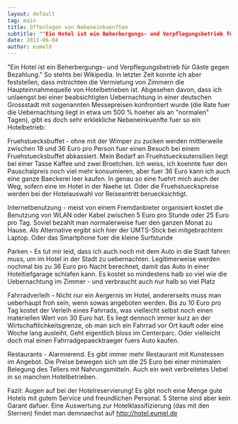 ```yaml
---
layout: default
tag: main
title: Offenlegen von Nebeneinkuenften
subtitle: ""Ein Hotel ist ein Beherbergungs- und Verpflegungsbetrieb für Gäste gegen Bezahlung." So stehts bei Wikipedia. In letzter Zeit konnte ich aber feststellen, dass mitnichten die Vermietung von Zimmern die Haupteinnahmequelle von Hotelbetrieben ist.&hellip;"
date: 2011-06-04
author: eumel8
---
```


"Ein Hotel ist ein Beherbergungs- und Verpflegungsbetrieb für Gäste gegen Bezahlung."
So stehts bei Wikipedia. In letzter Zeit konnte ich aber feststellen, dass mitnichten die Vermietung von Zimmern die Haupteinnahmequelle von Hotelbetrieben ist. Abgesehen davon, dass ich unlaengst bei einer beabsichtigten Uebernachtung in einer deutschen Grossstadt mit sogenannten Messepreisen konfrontiert wurde (die Rate fuer die Uebernachtung liegt in etwa um 500 % hoeher als an "normalen" Tagen), gibt es doch sehr erklekliche Nebeneinkuenfte fuer so ein Hotelbetrieb:

 Fruehstuecksbuffet - ohne mit der Wimper zu zucken werden mittlerweile zwischen 18 und 36 Euro pro Person fuer einen Besuch bei einem Fruehstuecksbuffet abkassiert. Mein Bedarf an Fruehstuecksutensilien liegt bei einer Tasse Kaffee und zwei Broetchen. Ich weiss, ich koennte fuer den Pauschalpreis noch viel mehr konsumieren, aber fuer 36 Euro kann ich auch eine ganze Baeckerei leer kaufen. In genau so eine fuehrt mich auch der Weg, sofern eine im Hotel in der Naehe ist. Oder die Fruehstueckspreise werden bei der Hotelauswahl vor Reiseantritt beruecksichtigt.

 Internetbenutzung - meist von einem Fremdanbieter organisiert kostet die Benutzung von WLAN oder Kabel zwischen 5 Euro pro Stunde oder 25 Euro pro Tag. Soviel bezahlt man normalerweise fuer den ganzen Monat zu Hause. Als Alternative ergibt sich hier der UMTS-Stick bei mitgebrachtem Laptop. Oder das Smartphone fuer die kleine Surfstunde

 Parken - Es tut mir leid, dass ich auch noch mit dem Auto in die Stadt fahren muss, um im Hotel in der Stadt zu uebernachten. Legitimerweise werden nochmal bis zu 36 Euro pro Nacht berechnet, damit das Auto in einer Hoteltiefgarage schlafen kann. Es kostet so mindestens halb so viel wie die Uebernachtung im Zimmer - und verbraucht auch nur halb so viel Platz

 Fahrradverleih - Nicht nur ein Aergernis im Hotel, andererseits muss man ueberhaupt froh sein, wenn sowas angeboten werden. Bis zu 10 Euro pro Tag kostet der Verleih eines Fahrrads, was vielleicht selbst noch einen materiellen Wert von 30 Euro hat. Es liegt dennoch immer kurz an der Wirtschaftlichkeitsgrenze, ob man sich ein Fahrrad vor Ort kauft oder eine Woche lang ausleiht. Geht eigentlich bloss im Centerparc. Oder vielleicht doch mal einen Fahrradgepaecktraeger fuers Auto kaufen.

 Restaurants - Alarmierend. Es gibt immer mehr Restaurant mit Kunstessen im Angebot. Die Preise bewegen sich um die 25 Euro bei einer minimalen Belegung des Tellers mit Nahrungsmitteln. Auch ein weit verbreitetes Uebel in so manchen Hotelbetrieben.

Fazit: Augen auf bei der Hotelreservierung! Es gibt noch eine Menge gute Hotels mit gutem Service und freundlichen Personal. 5 Sterne sind aber kein Garant dafuer. Eine Auswertung zur Hotelklassifizierung (das mit den Sternen) findet man demnaechst auf http://hotel.eumel.de
